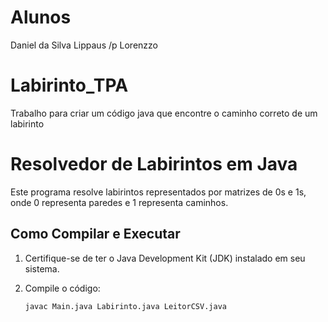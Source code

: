 # Alunos
Daniel da Silva Lippaus /p
Lorenzzo

# Labirinto_TPA
Trabalho para criar um código java que encontre o caminho correto de um labirinto

# Resolvedor de Labirintos em Java

Este programa resolve labirintos representados por matrizes de 0s e 1s, onde 0 representa paredes e 1 representa caminhos.

## Como Compilar e Executar

1. Certifique-se de ter o Java Development Kit (JDK) instalado em seu sistema.

2. Compile o código:
   ```bash
   javac Main.java Labirinto.java LeitorCSV.java
